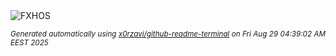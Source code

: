 <div align="justify">
<picture>
    <source media="(prefers-color-scheme: dark)" srcset="https://i.ibb.co/gML7ZWn3/output-gif.gif">
    <source media="(prefers-color-scheme: light)" srcset="https://i.ibb.co/gML7ZWn3/output-gif.gif">
    <img alt="FXHOS" src="https://i.ibb.co/gML7ZWn3/output-gif.gif">
</picture>

<sub><i>Generated automatically using [x0rzavi/github-readme-terminal](https://github.com/x0rzavi/github-readme-terminal) on Fri Aug 29 04:39:02 AM EEST 2025</i></sub>
</div>